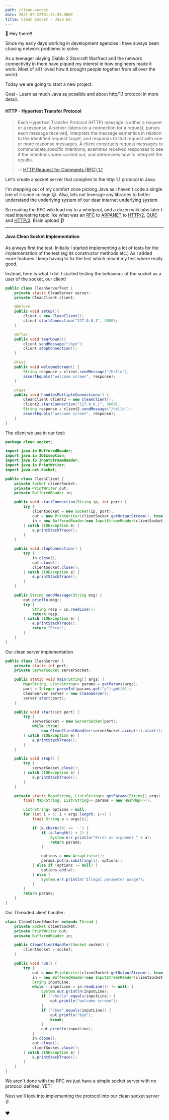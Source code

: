 ```yaml
---
path: /clean-socket
date: 2021-09-22T01:22:55.506Z
title: Clean Socket - Java Ed.
---
```

👋 Hey there!!

Since my early days working in development agencies I have always been chasing network problems to solve.

As a teenager playing Diablo 2 Starcraft Warfract and the network connectivity in them have piqued my interest in how 
engineers made it work.
Most of all I loved how it brought people together from all over the world. 

Today we are going to start a new project.

Goal - Learn as much Java as possible and about http/1.1 protocol in more detail.

#### HTTP - Hypertext Transfer Protocol

>Each Hypertext Transfer Protocol (HTTP) message is either a request
   or a response.  A server listens on a connection for a request,
   parses each message received, interprets the message semantics in
   relation to the identified request target, and responds to that
   request with one or more response messages.  A client constructs
   request messages to communicate specific intentions, examines
   received responses to see if the intentions were carried out, and
   determines how to interpret the results. 
>
>-- [HTTP Request for Comments (RFC) 1.1](https://datatracker.ietf.org/doc/html/rfc7231)

Let's create a socket server that complies to the http 1.1 protocol in Java.

I'm stepping out of my comfort zone picking Java as I haven't code a single line of it since college 😐.
Also, lets not leverage any libraries to better understand the underlying system of our dear internet
underlying system.

So reading the RFC wiki lead my to a whirlpool, and a dozen wiki tabs later I read interesting topic
like what was an [RFC](https://en.wikipedia.org/wiki/Request_for_Comments) to [ARPANET](https://en.wikipedia.org/wiki/ARPANET) to [HTTP/2](https://en.wikipedia.org/wiki/HTTP/2),
[QUIC](https://en.wikipedia.org/wiki/QUIC) and [HTTP/3](https://en.wikipedia.org/wiki/HTTP/3). Brain upload 🤯! 


------

#### Java Clean Socket Implementation

As always first the test. Initially I started implementing a lot of tests for the implementation of the test 
(eg its constructor methods etc.)  As I added more features I keep having to fix the test which meant my test where really good. 

Instead, here is what I did. I started testing the behaviour of the socket as a user of the socket, our client!
```java
public class CleanServerTest {
    private static CleanServer server;
    private CleanClient client;

    @Before
    public void setup(){
        client = new CleanClient();
        client.startConnection("127.0.0.1", 3000);
    }

    @After
    public void tearDown(){
        client.sendMessage("/bye");
        client.stopConnection();
    }

    @Test
    public void welcomeScreen() {
        String response = client.sendMessage("/hello");
        assertEquals("welcome screen", response);
    }

    @Test
    public void handlesMultipleConnections() {
        CleanClient client2 = new CleanClient();
        client2.startConnection("127.0.0.1", 3000);
        String response = client2.sendMessage("/hello");
        assertEquals("welcome screen", response);
    }
}
```

The client we use in our test:
```java
package clean.socket;

import java.io.BufferedReader;
import java.io.IOException;
import java.io.InputStreamReader;
import java.io.PrintWriter;
import java.net.Socket;

public class CleanClient {
    private Socket clientSocket;
    private PrintWriter out;
    private BufferedReader in;

    public void startConnection(String ip, int port) {
        try {
            clientSocket = new Socket(ip, port);
            out = new PrintWriter(clientSocket.getOutputStream(), true);
            in = new BufferedReader(new InputStreamReader(clientSocket.getInputStream()));
        } catch (IOException e) {
            e.printStackTrace();
        }
    }

    public void stopConnection() {
        try {
            in.close();
            out.close();
            clientSocket.close();
        } catch (IOException e) {
            e.printStackTrace();
        }
    }

    public String sendMessage(String msg) {
        out.println(msg);
        try {
            String resp = in.readLine();
            return resp;
        } catch (IOException e) {
            e.printStackTrace();
            return "Error";
        }
    }
}
```

Our clean server implementation
```java
public class CleanServer {
    private static int port;
    private ServerSocket serverSocket;

    public static void main(String[] args) {
        Map<String, List<String>> params = getParams(args);
        port = Integer.parseInt(params.get("p").get(0));
        CleanServer server = new CleanServer();
        server.start(port);
    }

    public void start(int port) {
        try {
            serverSocket = new ServerSocket(port);
            while (true)
                new CleanClientHandler(serverSocket.accept()).start();
        } catch (IOException e) {
            e.printStackTrace();
        }
    }

    public void stop() {
        try {
            serverSocket.close();
        } catch (IOException e) {
            e.printStackTrace();
        }
    }

    private static Map<String, List<String>> getParams(String[] args) {
        final Map<String, List<String>> params = new HashMap<>();

        List<String> options = null;
        for (int i = 0; i < args.length; i++) {
            final String a = args[i];

            if (a.charAt(0) == '-') {
                if (a.length() < 2) {
                    System.err.println("Error at argument " + a);
                    return params;
                }

                options = new ArrayList<>();
                params.put(a.substring(1), options);
            } else if (options != null) {
                options.add(a);
            } else {
                System.err.println("Illegal parameter usage");
            }
        }
        return params;
    }
}
```

Our Threaded client handler:
```java
class CleanClientHandler extends Thread {
    private Socket clientSocket;
    private PrintWriter out;
    private BufferedReader in;

    public CleanClientHandler(Socket socket) {
        clientSocket = socket;
    }

    public void run() {
        try {
            out = new PrintWriter(clientSocket.getOutputStream(), true);
            in = new BufferedReader(new InputStreamReader(clientSocket.getInputStream()));
            String inputLine;
            while ((inputLine = in.readLine()) != null) {
                System.out.println(inputLine);
                if ("/hello".equals(inputLine)) {
                    out.println("welcome screen");
                }
                if ("/bye".equals(inputLine)) {
                    out.println("bye");
                    break;
                }
                out.println(inputLine);
            }
            in.close();
            out.close();
            clientSocket.close();
        } catch (IOException e) {
            e.printStackTrace();
        }
    }
}
```

We aren't done with the RFC we just have a simple socket server with no protocol defined, YET!


Next we'll look into implementing the protocol into our clean socket server ✌️

❤️

